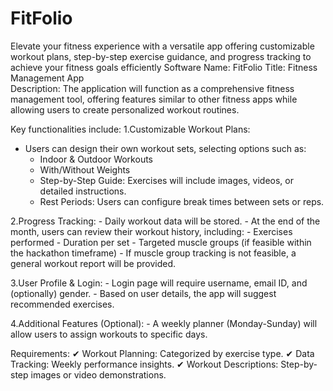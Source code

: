 # FitFolio
Elevate your fitness experience with a versatile app offering customizable workout plans, step-by-step exercise guidance, and progress tracking to achieve your fitness goals efficiently
Software Name: FitFolio 
Title: Fitness Management App  
Description: 
The application will function as a comprehensive fitness management tool, offering features similar to other fitness apps while allowing users to create personalized workout routines. 

Key functionalities include: 
1.Customizable Workout Plans: 
  - Users can design their own workout sets, selecting options such as:
     - Indoor & Outdoor Workouts
     - With/Without Weights
     - Step-by-Step Guide: Exercises will include images, videos, or detailed instructions.
     - Rest Periods: Users can configure break times between sets or reps. 

2.Progress Tracking: 
     - Daily workout data will be stored. 
     - At the end of the month, users can review their workout history, including: 
       - Exercises performed 
       - Duration per set 
       - Targeted muscle groups (if feasible within the hackathon timeframe) 
    - If muscle group tracking is not feasible, a general workout report will be provided. 

3.User Profile & Login: 
    - Login page will require username, email ID, and (optionally) gender. 
    - Based on user details, the app will suggest recommended exercises. 

4.Additional Features (Optional): 
    - A weekly planner (Monday-Sunday) will allow users to assign workouts to specific days. 

Requirements: 
✔ Workout Planning: Categorized by exercise type. 
✔ Data Tracking: Weekly performance insights. 
✔ Workout Descriptions: Step-by-step images or video demonstrations.
